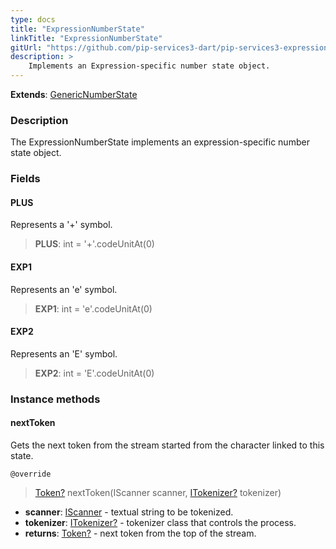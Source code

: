 ```yaml
---
type: docs
title: "ExpressionNumberState"
linkTitle: "ExpressionNumberState"
gitUrl: "https://github.com/pip-services3-dart/pip-services3-expressions-dart"
description: > 
    Implements an Expression-specific number state object.
---
```


**Extends**: [GenericNumberState](../../../tokenizers/generic/generic_number_state)

### Description

The ExpressionNumberState implements an expression-specific number state object.

### Fields

<span class="hide-title-link">

#### PLUS
Represents a '+' symbol.
> **PLUS**: int = '+'.codeUnitAt(0)

#### EXP1
Represents an 'e' symbol.
> **EXP1**: int = 'e'.codeUnitAt(0)

#### EXP2
Represents an 'E' symbol.
> **EXP2**: int = 'E'.codeUnitAt(0)

</span>

### Instance methods

#### nextToken
Gets the next token from the stream started from the character linked to this state.

`@override`
> [Token?](../../../tokenizers/token) nextToken(IScanner scanner, [ITokenizer?](../../../tokenizers/itokenizer) tokenizer)

- **scanner**: [IScanner](../../../io/iscanner) - textual string to be tokenized.
- **tokenizer**: [ITokenizer?](../../../tokenizers/itokenizer) - tokenizer class that controls the process.
- **returns**: [Token?](../../../tokenizers/token) - next token from the top of the stream.
